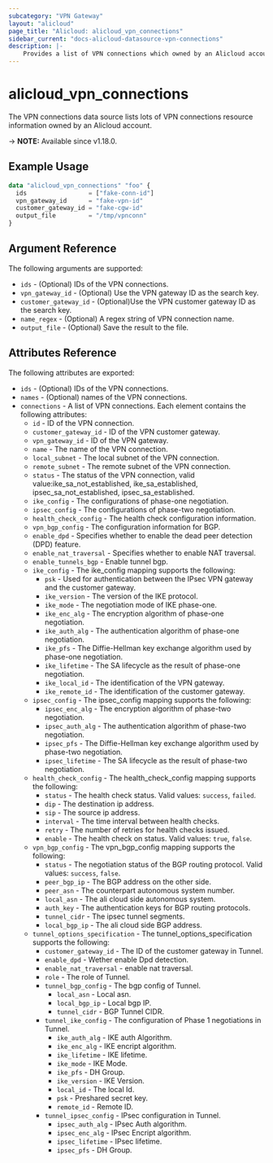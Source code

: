```yaml
---
subcategory: "VPN Gateway"
layout: "alicloud"
page_title: "Alicloud: alicloud_vpn_connections"
sidebar_current: "docs-alicloud-datasource-vpn-connections"
description: |-
    Provides a list of VPN connections which owned by an Alicloud account.
---
```


# alicloud_vpn_connections

The VPN connections data source lists lots of VPN connections resource information owned by an Alicloud account.

-> **NOTE:** Available since v1.18.0.

## Example Usage

```terraform
data "alicloud_vpn_connections" "foo" {
  ids                 = ["fake-conn-id"]
  vpn_gateway_id      = "fake-vpn-id"
  customer_gateway_id = "fake-cgw-id"
  output_file         = "/tmp/vpnconn"
}
```

## Argument Reference

The following arguments are supported:

* `ids` - (Optional) IDs of the VPN connections.
* `vpn_gateway_id` - (Optional) Use the VPN gateway ID as the search key.
* `customer_gateway_id` - (Optional)Use the VPN customer gateway ID as the search key.
* `name_regex` - (Optional) A regex string of VPN connection name.
* `output_file` - (Optional) Save the result to the file.

## Attributes Reference

The following attributes are exported:

* `ids` - (Optional) IDs of the VPN connections.
* `names` - (Optional) names of the VPN connections.
* `connections` - A list of VPN connections. Each element contains the following attributes:
  * `id` - ID of the VPN connection.
  * `customer_gateway_id` - ID of the VPN customer gateway.
  * `vpn_gateway_id` - ID of the VPN gateway.
  * `name` - The name of the VPN connection.
  * `local_subnet` - The local subnet of the VPN connection.
  * `remote_subnet` - The remote subnet of the VPN connection.
  * `status` - The status of the VPN connection, valid value:ike_sa_not_established, ike_sa_established, ipsec_sa_not_established, ipsec_sa_established.
  * `ike_config` - The configurations of phase-one negotiation.
  * `ipsec_config` - The configurations of phase-two negotiation.
  * `health_check_config` - The health check configuration information.
  * `vpn_bgp_config` - The configuration information for BGP.
  * `enable_dpd` - Specifies whether to enable the dead peer detection (DPD) feature.
  * `enable_nat_traversal` - Specifies whether to enable NAT traversal.
  * `enable_tunnels_bgp` - Enable tunnel bgp.
  * `ike_config` - The ike_config mapping supports the following:
    * `psk` - Used for authentication between the IPsec VPN gateway and the customer gateway.
    * `ike_version` - The version of the IKE protocol. 
    * `ike_mode` - The negotiation mode of IKE phase-one. 
    * `ike_enc_alg` - The encryption algorithm of phase-one negotiation. 
    * `ike_auth_alg` - The authentication algorithm of phase-one negotiation. 
    * `ike_pfs` - The Diffie-Hellman key exchange algorithm used by phase-one negotiation. 
    * `ike_lifetime` - The SA lifecycle as the result of phase-one negotiation. 
    * `ike_local_id` - The identification of the VPN gateway.
    * `ike_remote_id` - The identification of the customer gateway.
  * `ipsec_config` - The ipsec_config mapping supports the following:
    * `ipsec_enc_alg` - The encryption algorithm of phase-two negotiation. 
    * `ipsec_auth_alg` - The authentication algorithm of phase-two negotiation. 
    * `ipsec_pfs` - The Diffie-Hellman key exchange algorithm used by phase-two negotiation. 
    * `ipsec_lifetime` - The SA lifecycle as the result of phase-two negotiation. 
  * `health_check_config` - The health_check_config mapping supports the following:
    * `status` - The health check status. Valid values: `success`, `failed`.
    * `dip` - The destination ip address.
    * `sip` - The source ip address.
    * `interval` - The time interval between health checks.
    * `retry` - The number of retries for health checks issued. 
    * `enable` - The health check on status. Valid values: `true`, `false`.
  * `vpn_bgp_config` - The vpn_bgp_config mapping supports the following:
    * `status` - The negotiation status of the BGP routing protocol. Valid values: `success`, `false`.
    * `peer_bgp_ip` - The BGP address on the other side.
    * `peer_asn` - The counterpart autonomous system number.
    * `local_asn` - The ali cloud side autonomous system.
    * `auth_key` - The authentication keys for BGP routing protocols.
    * `tunnel_cidr` - The ipsec tunnel segments.
    * `local_bgp_ip` - The ali cloud side BGP address.
  * `tunnel_options_specification` - The tunnel_options_specification supports the following:
    * `customer_gateway_id` - The ID of the customer gateway in Tunnel.
    * `enable_dpd` - Wether enable Dpd detection.
    * `enable_nat_traversal` - enable nat traversal.
    * `role` - The role of Tunnel.
    * `tunnel_bgp_config` - The bgp config of Tunnel.
      * `local_asn` - Local asn.
      * `local_bgp_ip` - Local bgp IP.
      * `tunnel_cidr` - BGP Tunnel CIDR.
    * `tunnel_ike_config` - The configuration of Phase 1 negotiations in Tunnel.
      * `ike_auth_alg` - IKE auth Algorithm.
      * `ike_enc_alg` - IKE encript algorithm.
      * `ike_lifetime` - IKE lifetime.
      * `ike_mode` - IKE Mode.
      * `ike_pfs` - DH Group.
      * `ike_version` - IKE Version.
      * `local_id` - The local Id.
      * `psk` - Preshared secret key.
      * `remote_id` - Remote ID.
    * `tunnel_ipsec_config` - IPsec configuration in Tunnel.
      * `ipsec_auth_alg` - IPsec Auth algorithm.
      * `ipsec_enc_alg` - IPsec Encript algorithm.
      * `ipsec_lifetime` - IPsec lifetime.
      * `ipsec_pfs` - DH Group.